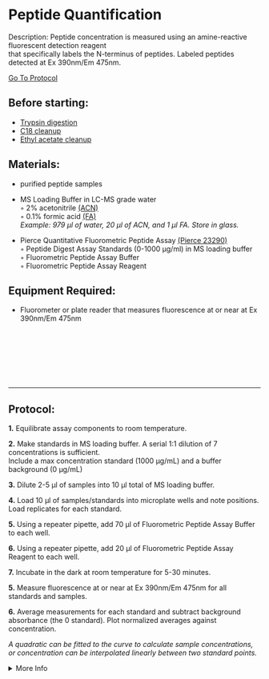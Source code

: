 Peptide Quantification
================================================================================
Description: Peptide concentration is measured using an amine-reactive fluorescent detection reagent<br/>
that specifically labels the N-terminus of peptides. Labeled peptides detected at Ex 390nm/Em 475nm.

[Go To Protocol](#protocol)

Before starting:
--------------------------------------------------------------------------------
* [Trypsin digestion](./On-Bead-Digestion)
* [C18 cleanup](./C18-Column-Cleanup)
* [Ethyl acetate cleanup](./Ethyl-Acetate-Cleanup.md)

Materials:
--------------------------------------------------------------------------------
  * purified peptide samples
  * MS Loading Buffer in LC-MS grade water  
    ◦ 2% acetonitrile [(ACN)](https://www.fishersci.com/shop/products/pierce-acetonitrile-acn-lc-ms-grade-3/PI85188)  
    ◦ 0.1% formic acid [(FA)](https://www.fishersci.ca/shop/products/formic-acid-optima-lc-ms-grade-fisher-chemical-5/p-3795381)  
  _Example: 979 µl of water, 20 µl of ACN, and 1 µl FA. Store in glass._
  
  * Pierce Quantitative Fluorometric Peptide Assay [(Pierce 23290)](https://www.fishersci.com/shop/products/thermo-scientific-pierce-quantitative-fluorometric-peptide-assay-kit-1/PI23290)  
    ◦ Peptide Digest Assay Standards (0-1000 µg/ml) in MS loading buffer  
    ◦ Fluorometric Peptide Assay Buffer  
    ◦ Fluorometric Peptide Assay Reagent  
  
  
Equipment Required:
--------------------------------------------------------------------------------
  
  * Fluorometer or plate reader that measures fluorescence at or near at Ex 390nm/Em 475nm

<br/><br/><br/><br/><br/><br/>

<!-- Use <br/> to fill in first page -->

___
Protocol:
--------------------------------------------------------------------------------

**1.** Equilibrate assay components to room temperature.

**2.** Make standards in MS loading buffer. A serial 1:1 dilution of 7 concentrations is sufficient.<br/>
Include a max concentration standard (1000 µg/mL) and a buffer background (0 µg/mL) 
  
**3.** Dilute 2-5 µl of samples into 10 µl total of MS loading buffer.

**4.** Load 10 µl of samples/standards into microplate wells and note positions.<br/>
Load replicates for each standard.

**5.** Using a repeater pipette, add 70 µl of Fluorometric Peptide Assay Buffer to each well.

**6.** Using a repeater pipette, add 20 µl of Fluorometric Peptide Assay Reagent to each well.

**7.** Incubate in the dark at room temperature for 5-30 minutes.

**5.** Measure fluorescence at or near at Ex 390nm/Em 475nm for all standards and samples.

**6.** Average measurements for each standard and subtract background absorbance (the 0 standard). Plot normalized averages against concentration.

  *A quadratic can be fitted to the curve to calculate sample concentrations, or concentration can be interpolated linearly between two standard points.* 

<!-- The text below creates dropdown lists for links to next steps or hyperlinks -->

<details>
  <summary>More Info</summary>
  
  <a href="https://assets.fishersci.com/TFS-Assets/LSG/manuals/23290_quantpeptide_fluor_UG.pdf">
Pierce Quantitative Fluorometric Peptide Assay</a>  

</details>
